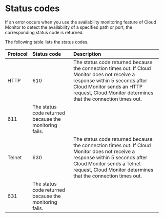 # Status codes

If an error occurs when you use the availability monitoring feature of Cloud Monitor to detect the availability of a specified path or port, the corresponding status code is returned.

The following table lists the status codes.

|Protocol|Status code|Description|
|:-------|:----------|:----------|
|HTTP|610|The status code returned because the connection times out. If Cloud Monitor does not receive a response within 5 seconds after Cloud Monitor sends an HTTP request, Cloud Monitor determines that the connection times out.|
|611|The status code returned because the monitoring fails.|
|Telnet|630|The status code returned because the connection times out. If Cloud Monitor does not receive a response within 5 seconds after Cloud Monitor sends a Telnet request, Cloud Monitor determines that the connection times out.|
|631|The status code returned because the monitoring fails.|

